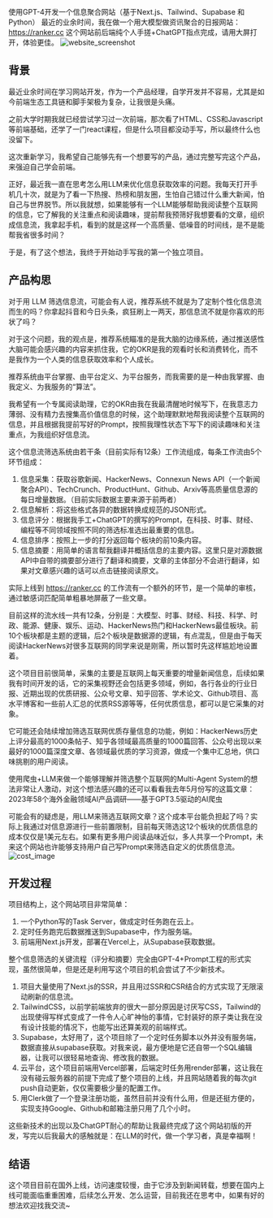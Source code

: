 使用GPT-4开发一个信息聚合网站（基于Next.js、Tailwind、Supabase 和 Python）
最近的业余时间，我在做一个用大模型做资讯聚合的日报网站：https://ranker.cc
这个网站前后端纯个人手搓+ChatGPT指点完成，请用大屏打开，体验更佳。
![website_screenshot](https://github.com/sdaaron/ranker-web/blob/main/project-img/website-screenshot.png)

## 背景

最近业余时间在学习网站开发，作为一个产品经理，自学开发并不容易，尤其是如今前端生态工具链和脚手架极为复杂，让我很是头痛。

之前大学时期我就已经尝试学习过一次前端，那次看了HTML、CSS和Javascript等前端基础，还学了一门react课程，但是什么项目都没动手写，所以最终什么也没留下。

这次重新学习，我希望自己能够先有一个想要写的产品，通过完整写完这个产品，来强迫自己学会前端。

正好，最近我一直在思考怎么用LLM来优化信息获取效率的问题。我每天打开手机几十次，就是为了看一下热搜、热榜和朋友圈，生怕自己错过什么重大新闻，怕自己与世界脱节。所以我就想，如果能够有一个LLM能够帮助我阅读整个互联网的信息，它了解我的关注重点和阅读趣味，提前帮我预筛好我想要看的文章，组织成信息流，我拿起手机，看到的就是这样一个高质量、低噪音的时间线，是不是能帮我省很多时间？

于是，有了这个想法，我终于开始动手写我的第一个独立项目。

## 产品构思

对于用 LLM 筛选信息流，可能会有人说，推荐系统不就是为了定制个性化信息流而生的吗？你拿起抖音和今日头条，疯狂刷上一两天，那信息流不就是你喜欢的形状了吗？

对于这个问题，我的观点是，推荐系统瞄准的是我大脑的边缘系统，通过推送感性大脑可能会感兴趣的内容来抓住我，它的OKR是我的观看时长和消费转化，而不是我作为一个人类的信息获取效率和个人成长。

推荐系统由平台掌握、由平台定义、为平台服务，而我需要的是一种由我掌握、由我定义、为我服务的“算法”。

我希望有一个专属阅读助理，它的OKR由我在我最清醒地时候写下，在我意志力薄弱、没有精力去搜集高价值信息的时候，这个助理默默地帮我阅读整个互联网的信息，并且根据我提前写好的Prompt，按照我理性状态下写下的阅读趣味和关注重点，为我组织好信息流。

这个信息流筛选系统由若干条（目前实际有12条）工作流组成，每条工作流由5个环节组成：

1. 信息采集：获取谷歌新闻、HackerNews、Connexun News API（一个新闻聚合API）、TechCrunch、ProductHunt、Github、Arxiv等高质量信息源的每日增量数据。（目前实际数据主要来源于前两者）
2. 信息解析：将这些格式各异的数据转换成规范的JSON形式。
3. 信息评分：根据我手工+ChatGPT的撰写的Prompt，在科技、时事、财经、编程等不同领域按照不同的筛选标准选出最重要的信息。
4. 信息排序：按照上一步的打分返回每个板块的前10条内容。
5. 信息摘要：用简单的语言帮我翻译并概括信息的主要内容。这里只是对源数据API中自带的摘要部分进行了翻译和摘要，文章的主体部分不会进行翻译，如果对文章感兴趣的话可以点击链接阅读原文。

实际上线到 https://ranker.cc 的工作流有一个额外的环节，是一个简单的审核，通过敏感词匹配简单粗暴地屏蔽了一些文章。

目前这样的流水线一共有12条，分别是：大模型、时事、财经、科技、科学、时政、能源、健康、娱乐、运动、HackerNews热门和HackerNews最佳板块。前10个板块都是主题的逻辑，后2个板块是数据源的逻辑，有点混乱，但是由于每天阅读HackerNews对很多互联网的同学来说是刚需，所以暂时先这样尴尬地设置着。

这个项目目前很简单，采集的主要是互联网上每天重要的增量新闻信息，后续如果我有时间开发的话，它的采集视野还会包括更多领域，例如，各行各业的行业日报、近期出现的优质研报、公众号文章、知乎回答、学术论文、Github项目、高水平博客和一些前人汇总的优质RSS源等等，任何优质信息，都可以是它采集的对象。

它可能还会陆续增加筛选互联网优质存量信息的功能，例如：HackerNews历史上评分最高的1000条帖子、知乎各领域最高质量的1000篇回答、公众号出现以来最好的1000篇深度文章、各领域最优质的学习资源，做成一个集中汇总地，供口味挑剔的用户阅读。

使用爬虫+LLM来做一个能够理解并筛选整个互联网的Multi-Agent System的想法非常让人激动，对这个想法感兴趣的还可以看看我去年5月份写的这篇文章：2023年58个海外金融领域AI产品调研——基于GPT3.5驱动的AI爬虫

可能会有的疑虑是，用LLM来筛选互联网文章？这个成本平台能负担起了吗？实际上我通过对信息源进行一些前置限制，目前每天筛选这12个板块的优质信息的成本仅仅是1美元左右。如果有更多用户阅读品味近似，多人共享一个Prompt，未来这个网站也许能够支持用户自己写Prompt来筛选自定义的优质信息流。
![cost_image](https://github.com/sdaaron/ranker-web/blob/main/project-img/cost-screenshot.png)

## 开发过程

项目结构上，这个网站项目非常简单：

1. 一个Python写的Task Server，做成定时任务跑在云上。
2. 定时任务跑完后数据推送到Supabase中，作为服务端。
3. 前端用Next.js开发，部署在Vercel上，从Supabase获取数据。

整个信息筛选的关键流程（评分和摘要）完全由GPT-4+Prompt工程的形式实现，虽然很简单，但是还是利用写这个项目的机会尝试了不少新技术。

1. 项目大量使用了Next.js的SSR，并且用过SSR和CSR结合的方式实现了无限滚动刷新的信息流。
2. TailwindCSS，以前学前端放弃的很大一部分原因是讨厌写CSS，Tailwind的出现使得写样式变成了一件令人心旷神怡的事情，它封装好的原子类让我在没有设计技能的情况下，也能写出还算美观的前端样式。
3. Supabase，太好用了，这个项目除了一个定时任务脚本以外并没有服务端，数据直接从supabase获取。对我来说，最方便地是它还自带一个SQL编辑器，让我可以很轻易地查询、修改我的数据。
4. 云平台，这个项目前端用Vercel部署，后端定时任务用render部署，这让我在没有碰云服务器的前提下完成了整个项目的上线，并且网站随着我的每次git push自动更新，仅仅需要极少量的配置工作。
5. 用Clerk做了一个登录注册功能，虽然目前并没有什么用，但是还挺方便的，实现支持Google、Github和邮箱注册只用了几个小时。

这些新技术的出现以及ChatGPT耐心的帮助让我最终完成了这个网站初版的开发，写完以后我最大的感触就是：在LLM的时代，做一个学习者，真是幸福啊！

## 结语

这个项目目前在国外上线，访问速度较慢，由于它涉及到新闻转载，想要在国内上线可能面临重重困难，后续怎么开发、怎么运营，目前我还在思考中，如果有好的想法欢迎找我交流~
